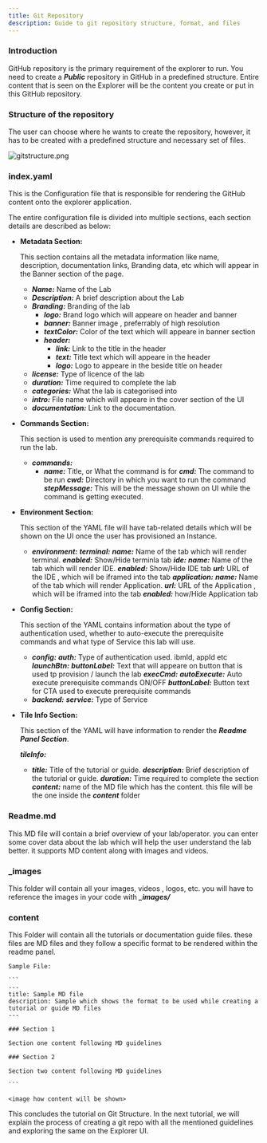 ```yaml
---
title: Git Repository
description: Guide to git repository structure, format, and files
---
```


### Introduction

GitHub repository is the primary requirement of the explorer to run. You need to create a ***Public*** repository in GitHub in a predefined structure. Entire content that is seen on the Explorer will be the content you create or put in this GitHub repository.

### Structure of the repository

The user can choose where he wants to create the repository, however, it has to be created with a predefined structure and necessary set of files.

![gitstructure.png](_attachments/gitstructure.png)


### index.yaml

This is the Configuration file that is responsible for rendering the GitHub content onto the explorer application.

The entire configuration file is divided into multiple sections, each section details are described as below:

- **Metadata Section:**

    This section contains all the metadata information like name, description, documentation links, Branding data, etc which will appear in the Banner section of the page.

    - ***Name:*** Name of the Lab
    - ***Description:*** A brief description about the Lab
    - ***Branding:*** Branding of the lab
        - ***logo:*** Brand logo which will appeare on header and banner
        - ***banner:*** Banner image , preferrably of high resolution
        - ***textColor:*** Color of the text which will appeare in banner section
        - ***header:***
            - ***link:*** Link to the title in the header
            - ***text:*** Title text which will appeare in the header
            - ***logo:*** Logo to appeare in the beside title on header
    - ***license:*** Type of licence of the lab
    - ***duration:*** Time required to complete the lab
    - ***categories:*** What the lab is categorised into
    - ***intro:*** File name which will appeare in the cover section of the UI
    - ***documentation:*** Link to the documentation.

- **Commands Section:**

    This section is used to mention any prerequisite commands required to run the lab. 

    - ***commands:***
         - ***name:*** Title, or What the command is for 
           ***cmd:*** The command to be run
           ***cwd:*** Directory in which you want to run the command
           ***stepMessage:*** This will be the message shown on UI while the command is getting executed.

- **Environment Section:**

    This section of the YAML file will have tab-related details which will be shown on the UI once the user has provisioned an Instance.

    - ***environment:***
        ***terminal:***
            ***name:*** Name of the tab which will render terminal.
            ***enabled:*** Show/Hide terminla tab
        ***ide:***
            ***name:*** Name of the tab which will render IDE.
            ***enabled:*** Show/Hide IDE tab
            ***url:*** URL of the IDE , which will be iframed into the tab
        ***application:***
            ***name:*** Name of the tab which will render Application.
            ***url:*** URL of the Application , which will be iframed into the tab
            ***enabled:*** how/Hide Application tab

- **Config Section:**

    This section of the YAML contains information about the type of authentication used, whether to auto-execute the prerequisite commands and what type of Service this lab will use.

    - ***config:***
        ***auth:*** Type of authentication used. ibmId, appId etc
        ***launchBtn:***
            ***buttonLabel:*** Text that will appeare on button that is used tp provision / launch the lab
        ***execCmd:*** 
            ***autoExecute:*** Auto execute prerequisite commands ON/OFF
            ***buttonLabel:*** Button text for CTA used to execute prerequisite commands
    - ***backend:***
        ***service:*** Type of Service

- **Tile Info Section:**

    This section of the YAML will have information to render the ***Readme Panel Section***.

    ***tileInfo:***
    - ***title:*** Title of the tutorial or guide.
      ***description:*** Brief description of the tutorial or guide.
      ***duration:*** Time required to complete the section
      ***content:*** name of the MD file which has the content. this file will be the one inside the ***content*** folder


### Readme.md

This MD file will contain a brief overview of your lab/operator. you can enter some cover data about the lab which will help the user understand the lab better. it supports MD content along with images and videos.

### _images

This folder will contain all your images, videos , logos, etc. you will have to reference the images in your code with ***_images/<imagename-with-extension>***

### content

This Folder will contain all the tutorials or documentation guide files. these files are MD files and they follow a specific format to be rendered within the readme panel.

    Sample File: 

    ```
    ---
    title: Sample MD file   
    description: Sample which shows the format to be used while creating a tutorial or guide MD files
    ---
    
    ### Section 1

    Section one content following MD guidelines

    ### Section 2

    Section two content following MD guidelines

    ```

    <image how content will be shown>

This concludes the tutorial on Git Structure. In the next tutorial, we will explain the process of creating a git repo with all the mentioned guidelines and exploring the same on the Explorer UI.